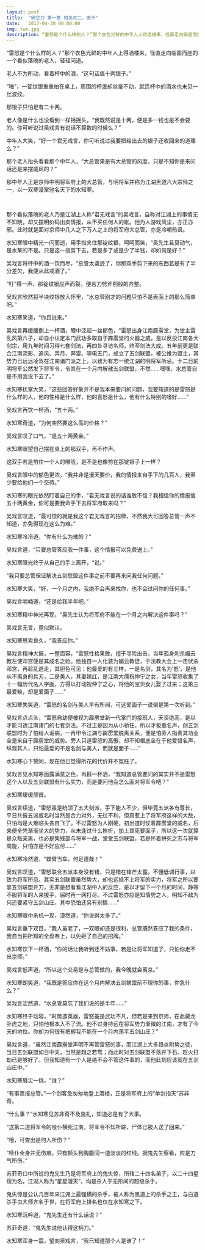 ```yaml
---
layout: post
title:  "碎空刀 第一章 相见欢二、面子"
date:   2017-04-30 00:00:00
img: two.jpg
description: “雷怒是个什么样的人？”那个衣色光鲜的中年人上得酒楼来，径直走向临窗而座的一个看似落魄的老人，轻轻问道.
---
```



“雷怒是个什么样的人？”那个衣色光鲜的中年人上得酒楼来，径直走向临窗而座的一个看似落魄的老人，轻轻问道。

老人不为所动，看着杯中的酒，“这句话值十两银子。”

“啪”，一锭纹银重重拍在桌上，周围的杯盏却丝毫不动，就连杯中的酒水也未见一丝波纹。

那银子只怕足有二十两。

老人像是什么也没看到一样摇摇头，“我既然说是十两，便是多一钱也是不会要的。你可听说过吴戏言有说话不算数的时候么？”

中年人大笑，“好一个君无戏言，你可听说过我要把给出去的银子还收回来的道理么？”

那个老人抬头看看那个中年人，“大总管果是有大总管的风度，只是不知你是来问话还是来摆威风的？”

那中年人正是京师中明将军府上的大总管，与明将军并称为江湖黑道六大宗师之一，以一双寒浸掌驰名天下的水知寒。

&nbsp;

那个看似落魄的老人乃是江湖上人称“君无戏言”的吴戏言，自称对江湖上的事情无不知晓，却又摆明价码出卖情报，从不买任何人的帐。他为人游戏风尘，亦正亦邪。此时就是面对京师中几人之下万人之上的将军府大总管，亦是冷嘲热讽。

水知寒眼中精光一闪而逝，用手指夹住那锭纹银，呵呵而笑，“吴先生且莫动气，是水某的不是。只是这一指剪下去，若是多了或是少了半钱，却如何是好？”

吴戏言将杯中的酒一饮而尽，“总管太谦逊了，你那双手剪下来的东西若是有了半分差欠，我便从此戒酒了。”

“叮”得一声，那锭纹银应声而裂，便若刀劈斧削般的齐整。

吴戏言欣然将半块纹银放入怀里，“水总管刚才的问题只怕不是表面上的那么简单吧。”

水知寒笑道，“你且说来。”

吴戏言再缓缓倒上一杯酒，眼中泛起一丝郁色，“雷怒出身江南霹雳堂，为堂主雷乱风第六子，却自小认定本门武功多取自于霹雳堂的火器之威，是以反投江南各大剑宗，用九年时间习得七套剑法，再四处寻访名师，终至剑法大成。五年前更是联合江南流影、追风、弄月、奔雷、啸电五门，成立了五剑联盟，被公推为盟主，其势力已远远凌驾在江南诸门派之上，以致为有志一统江湖的明将军所忌。十二日前明将军公然发下将军令，令其在一个月内解散五剑联盟，不然……嘿嘿，水总管自是不用我说下去了。”

水知寒抚掌大笑，“这些回答好象并不是我本来要问的问题，我要知道的是雷怒是什么样的人，他的性格是什么样，他的喜怒是什么，他有什么特别的嗜好……”

吴戏言再饮一杯酒，“五十两。”

水知寒奇道，“为何突然要这么高的价格？”

吴戏言叹了口气，“是五十两黄金。”

水知寒眼望自己摆在桌上的那双手，再不作声。

这双手若是剪住一个人的喉咙，是不是也像剪在那锭银子上一样？

吴戏言眼中的郁色更浓，“我并非是漫天要价，我的情报来自手下的几百人，我至少要给他们一个交待。”

水知寒的眼光依然盯着自己的手，“君无戏言说的话谁敢不信？我相信你的情报值五十两黄金，你可是要我命手下去将军府取来吗？”

吴戏言叹道，“最可恨的就是我这个君无戏言的招牌，不然我大可回答总管一声不知道，亦免得现在这么为难。”

水知寒冷冷道，“你有什么为难的？”

吴戏言道，“只要总管答应我一件事，这个情报可以免费送上。”

水知寒眼光终于从自己的手上离开，“说。”

“我只要总管保证解决五剑联盟这件事之前不要再来问我任何问题。”

水知寒大笑，“好，一个月之内，我绝不会再来找你，也不会过问你的任何事。”

吴戏言喃喃道，“还是给我半年吧。”

水知寒精中神光再现，“吴先生认为将军府不能在一个月之内解决这件事吗？”

吴戏言无言，竟似默认。

水知寒思索良久，“我答应你。”

吴戏言精神大振，一整面容，“雷怒性格果敢，擅于寻险出击，当年孤身刺杀媚云教左使邓宫便是其成名之始。他独自一人化装为媚云教徒，于法教大会上一击伏杀邓宫，再趁乱逃走，其胆色可见；他最爱的有三样，一是名剑，其名为‘怒’，是他从不离身的兵刃，二是美人，其妻嫣红，是江南大儒祝仲宁之女，当年雷怒收集了十一幅历代名人字画，方得以打动祝仲宁之心，将他的宝贝女儿娶了过来；这第三最爱嘛，却是爱面子……”

水知寒失笑道，“雷怒的名剑与美人早有所闻，可这爱面子一说倒是第一次听到。”

吴戏言点点头，“雷怒自幼便被视为霹雳堂新一代掌门的接班人，天资绝高，是以才能习透江南诸门的七套剑法。不过正是因为从小骄狂，所以才极重名声，创五剑联盟时为了怕给人诟病，一再申令江湖与霹雳堂脱离关系，便是怕旁人指责其功业全是来自于霹雳堂的威势。旁人只道雷怒的高傲，却不知根底全在于他爱惜名声，纵观其人，只怕最爱的不是名剑与美人，而就是面子……”

水知寒心下赞同，现在他已觉得所花的代价并不冤枉了。

吴戏言见水知寒面露满意之色，再斟一杯酒，“我知道总管要问的其实并不是雷怒这个人以及五剑联盟有什么实力，而是要问他会怎么面对将军令吧？”

水知寒缓缓颌首。

吴戏言续道，“雷怒虽是统领了五大剑派，手下能人不少，但毕竟五派各有尊长，平日共振五派威名时当然是合力对外，无往不利，但真惹上了将军府这样的大敌，只怕均是大难临头各自飞了。不过雷怒为人刚硬，初出道时仗着霹雳堂的威名，后来便全凭渐渐坐大的势力，从未逢过什么挫折，加上其死要面子，所以这一次就算是众叛亲离，也必是集残部与将军一战，堂堂五剑联盟，若是怀着拼死之志与将军周旋，只怕亦是不好应付……”

水知寒冷然道，“螳臂当车，何足道哉！”

吴戏言叹道，“雷怒联合五派本身没有错，只是错在锋芒太露，不懂低调行事，以致为将军所忌。其实五剑联盟虽然势大，却也远抵不上将军的实力，将军之所以要拿五剑联盟开刀，无非是想看看江湖中人的反应，是以才留下一个月的时间，静等不服将军的人来援手，届时再一网打尽。不过雷怒亦应是知情势之人，明知不敌为何还要紧守五剑山庄，其中恐怕还另有别情……”

水知寒眼中杀机一现，漠然道，“你说得太多了。”

吴戏言垂下双目，“我人虽老了，一双眼却还是很利，总管既然答应了我的条件，我自当把所知的全盘奉上，以免砸了自己的招牌。”

水知寒饮下一杯酒，“你的话让我听到还不妨事，若是让将军知道了，只怕你走不出京师。”

吴戏言低声道，“所以这个交易是与总管做的，我今晚就会离京。”

水知寒朗笑道，“我既是答应你在这个月内解决五剑联盟前不理你的事，你急什么？”

吴戏言涩然道，“水总管莫忘了我们说的是半年……”

水知寒终于动容，“时势造英雄，雷怒虽是武功不凡，但若是来到京师，在此藏龙卧虎之地，只怕他根本入不了流。他不过身持远在将军势力渐微的江南，才有了今天的地位。你却为何很有把握我不能在一个月内荡平五剑山庄？”

吴戏言道，“虽然江南霹雳堂声明不再管雷怒的事，而江湖上大多趋炎附势之徒，当日五剑联盟如日中天，当然是趋之若骛；而此时对五剑联盟不落井下石、趁火打劫已是够好了。但我知道有一个人是绝不会不管这件事的，而他此刻应该就在五剑山庄中。”

水知寒眉尖一挑，“谁？”

“有事禀报总管。”一个剑客急匆匆地登上酒楼，正是将军府上的“单剑指天”苏非奇。

“什么事？”水知寒见苏非奇不及施礼，知道必是有了大事。

“送第二道将军令的哑仆横死江南，将军令不知所踪，尸体已被人送了回来。”

“哦，可查出是何人所伤？”

“哑仆全身并无伤痕，只有额头到胸腹间一道淡淡的红线。据鬼先生察看，应是刀气所伤。”

苏菲奇口中所说的鬼先生乃是将军府上的鬼失惊，所辖二十四名弟子，以二十四星宿为名，江湖人称为“星星漫天”，均是杀人于无形间的超级杀手。

鬼失惊是公认几百年来江湖上最强横的杀手，被人称为黑道上的杀手之王，与白道杀手虫大师齐名于世，在将军府上排名也仅在水知寒之下。

水知寒沉吟道，“鬼先生还有什么话说？”

苏菲奇道，“鬼先生说他认得这柄刀。”

水知寒浑身一震，望向吴戏言，“我已知道那个人是谁了！”
